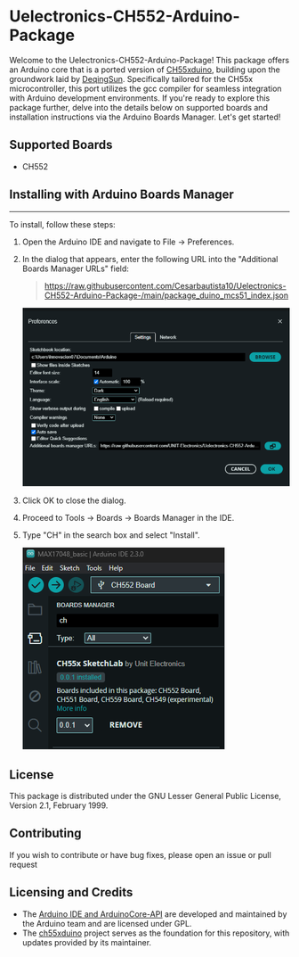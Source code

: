# Uelectronics-CH552-Arduino-Package

Welcome to the Uelectronics-CH552-Arduino-Package! This package offers an Arduino core that is a ported version of [CH55xduino](https://github.com/DeqingSun/ch55xduino/tree/ch55xduino), building upon the groundwork laid by [DeqingSun](https://github.com/DeqingSun). Specifically tailored for the CH55x microcontroller, this port utilizes the gcc compiler for seamless integration with Arduino development environments. If you're ready to explore this package further, delve into the details below on supported boards and installation instructions via the Arduino Boards Manager. Let's get started!

## Supported Boards
- CH552

## Installing with Arduino Boards Manager
---
To install, follow these steps:

1. Open the Arduino IDE and navigate to File -> Preferences.
2. In the dialog that appears, enter the following URL into the "Additional Boards Manager URLs" field: 

   > https://raw.githubusercontent.com/Cesarbautista10/Uelectronics-CH552-Arduino-Package-/main/package_duino_mcs51_index.json
   
   ![Adding URL](./images/board_json.png)

3. Click OK to close the dialog.
4. Proceed to Tools -> Boards -> Boards Manager in the IDE.
5. Type "CH" in the search box and select "Install".
   
   ![Boards Manager](./images/manager.png)

## License
This package is distributed under the GNU Lesser General Public License, Version 2.1, February 1999.

## Contributing
If you wish to contribute or have bug fixes, please open an issue or pull request 

## Licensing and Credits
* The [Arduino IDE and ArduinoCore-API](https://arduino.cc) are developed and maintained by the Arduino team and are licensed under GPL.
* The [ch55xduino](https://github.com/DeqingSun/ch55xduino/tree/ch55xduino) project serves as the foundation for this repository, with updates provided by its maintainer.
